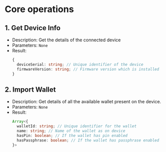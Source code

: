 # Core operations

## 1. Get Device Info

- Description: Get the details of the connected device
- Parameters: `None`
- Result:
  ```ts
  {
    deviceSerial: string; // Unique identifier of the device
    firmwareVersion: string; // Firmware version which is installed
  }
  ```

## 2. Import Wallet

- Description: Get details of all the available wallet present on the device.
- Parameters: `None`
- Result:
  ```ts
  Array<{
    walletId: string; // Unique identifier for the wallet
    name: string; // Name of the wallet as on device
    hasPin: boolean; // If the wallet has pin enabled
    hasPassphrase: boolean; // If the wallet has passphrase enabled
  }>
  ```
